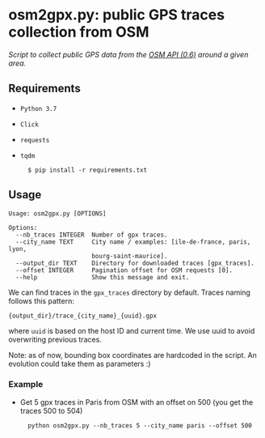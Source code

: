 # osm2gpx.py: public GPS traces collection from OSM

_Script to collect public GPS data from the [OSM API (0.6)](https://wiki.openstreetmap.org/wiki/API_v0.6#GPS_traces) around a given area._

## Requirements

- `Python 3.7`
- `Click`
- `requests`
- `tqdm`

		$ pip install -r requirements.txt

## Usage

```	 
Usage: osm2gpx.py [OPTIONS]

Options:
  --nb_traces INTEGER  Number of gpx traces.
  --city_name TEXT     City name / examples: [ile-de-france, paris, lyon,
                       bourg-saint-maurice].
  --output_dir TEXT    Directory for downloaded traces [gpx_traces].
  --offset INTEGER     Pagination offset for OSM requests [0].
  --help               Show this message and exit.
```

We can find traces in the `gpx_traces` directory by default. Traces naming follows this pattern:

	{output_dir}/trace_{city_name}_{uuid}.gpx

where `uuid` is based on the host ID and current time. We use uuid to avoid overwriting previous traces.

Note: as of now, bounding box coordinates are hardcoded in the script. An evolution could take them as parameters :)

### Example

- Get 5 gpx traces in Paris from OSM with an offset on 500 (you get the traces 500 to 504)

		python osm2gpx.py --nb_traces 5 --city_name paris --offset 500
